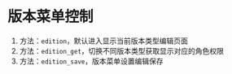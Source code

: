 # 版本菜单控制

1. 方法：`edition`，默认进入显示当前版本类型编辑页面
2. 方法：`edition_get`，切换不同版本类型获取显示对应的角色权限
3. 方法：`edition_save`，版本菜单设置编辑保存